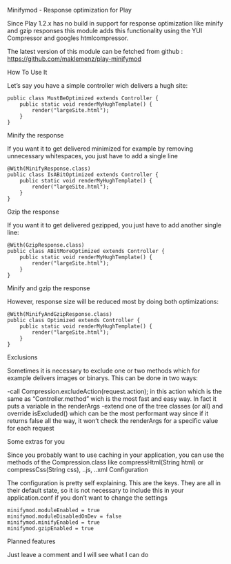 Minifymod - Response optimization for Play

Since Play 1.2.x has no build in support for response optimization like minify and gzip responses this module adds this functionality using the YUI Compressor and googles htmlcompressor.

The latest version of this module can be fetched from github : https://github.com/maklemenz/play-minifymod

How To Use It

Let’s say you have a simple controller wich delivers a hugh site:

	public class MustBeOptimized extends Controller {
		public static void renderMyHughTemplate() {
			render("largeSite.html");
		}
	}

Minify the response

If you want it to get delivered minimized for example by removing unnecessary whitespaces, you just have to add a single line

	@With(MinifyResponse.class)
	public class IsABitOptimized extends Controller {
		public static void renderMyHughTemplate() {
			render("largeSite.html");
		}
	}

Gzip the response

If you want it to get delivered gezipped, you just have to add another single line:

	@With(GzipResponse.class)
	public class ABitMoreOptimized extends Controller {
		public static void renderMyHughTemplate() {
			render("largeSite.html");
		}
	}

Minify and gzip the response

However, response size will be reduced most by doing both optimizations:

	@With(MinifyAndGzipResponse.class)
	public class Optimized extends Controller {
		public static void renderMyHughTemplate() {
			render("largeSite.html");
		}
	}

Exclusions

Sometimes it is necessary to exclude one or two methods which for example delivers images or binarys. This can be done in two ways:

  -call Compression.excludeAction(request.action); in this action which is the same as “Controller.method” wich is the most fast and easy way. In fact it puts a variable in the renderArgs
  -extend one of the tree classes (or all) and override isExcluded() which can be the most performant way since if it returns false all the way, it won’t check the renderArgs for a specific value for each request

Some extras for you

Since you probably want to use caching in your application, you can use the methods of the Compression.class like compressHtml(String html) or compressCss(String css), ..js, ..xml
Configuration

The configuration is pretty self explaining. This are the keys. They are all in their default state, so it is not necessary to include this in your application.conf if you don’t want to change the settings

	minifymod.moduleEnabled = true
	minifymod.moduleDisabledOnDev = false
	minifymod.minifyEnabled = true
	minifymod.gzipEnabled = true
	
Planned features

Just leave a comment and I will see what I can do